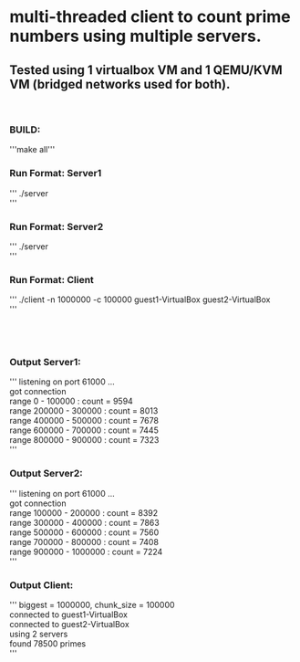 
#  multi-threaded client to count prime numbers using multiple servers.

## Tested using 1 virtualbox VM and 1 QEMU/KVM VM (bridged networks used for both).  
&nbsp;
&nbsp;
### BUILD:
'''make all'''
&nbsp;
### Run Format: Server1  
'''
./server  
'''
### Run Format: Server2  
'''
./server  
'''
&nbsp;  
### Run Format: Client   
'''
./client -n 1000000 -c 100000 guest1-VirtualBox guest2-VirtualBox    
'''
&nbsp;  
&nbsp;  
&nbsp;  
&nbsp;  
### Output Server1:  
'''
listening on port 61000 ...  
got connection  
range        0 -   100000 : count = 9594  
range   200000 -   300000 : count = 8013  
range   400000 -   500000 : count = 7678  
range   600000 -   700000 : count = 7445  
range   800000 -   900000 : count = 7323  
'''
&nbsp;  
### Output Server2:
'''
listening on port 61000 ...  
got connection  
range   100000 -   200000 : count = 8392  
range   300000 -   400000 : count = 7863  
range   500000 -   600000 : count = 7560  
range   700000 -   800000 : count = 7408  
range   900000 -  1000000 : count = 7224  
'''
&nbsp;  
### Output Client:
'''
biggest = 1000000, chunk_size = 100000  
connected to guest1-VirtualBox  
connected to guest2-VirtualBox  
using 2 servers  
found 78500 primes  
'''

